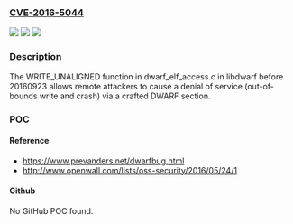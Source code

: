 ### [CVE-2016-5044](https://cve.mitre.org/cgi-bin/cvename.cgi?name=CVE-2016-5044)
![](https://img.shields.io/static/v1?label=Product&message=n%2Fa&color=blue)
![](https://img.shields.io/static/v1?label=Version&message=n%2Fa&color=blue)
![](https://img.shields.io/static/v1?label=Vulnerability&message=n%2Fa&color=brighgreen)

### Description

The WRITE_UNALIGNED function in dwarf_elf_access.c in libdwarf before 20160923 allows remote attackers to cause a denial of service (out-of-bounds write and crash) via a crafted DWARF section.

### POC

#### Reference
- https://www.prevanders.net/dwarfbug.html
- http://www.openwall.com/lists/oss-security/2016/05/24/1

#### Github
No GitHub POC found.

